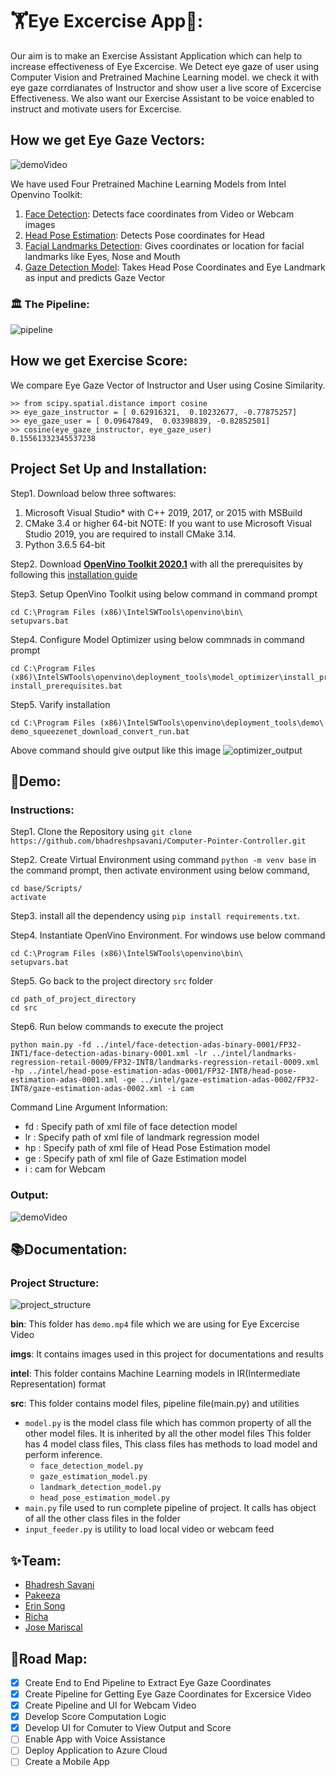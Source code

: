 # 🏋️Eye Excercise App🚴:
Our aim is to make an Exercise Assistant Application which can help to increase effectiveness of Eye Excercise. We Detect eye gaze of user using Computer Vision and Pretrained Machine Learning model. we check it with eye gaze corrdianates of Instructor and show user a live score of Excercise Effectiveness. We also want our Exercise Assistant to be voice enabled to instruct and motivate users for Excercise.

## How we get Eye Gaze Vectors:
![demoVideo](/bin/gaze_detection.gif)

We have used Four Pretrained Machine Learning Models from Intel Openvino Toolkit:

1. [Face Detection](https://docs.openvinotoolkit.org/latest/_models_intel_face_detection_adas_binary_0001_description_face_detection_adas_binary_0001.html): Detects face coordinates from Video or Webcam images
2. [Head Pose Estimation](https://docs.openvinotoolkit.org/latest/_models_intel_head_pose_estimation_adas_0001_description_head_pose_estimation_adas_0001.html): Detects Pose coordinates for Head
3. [Facial Landmarks Detection](https://docs.openvinotoolkit.org/latest/_models_intel_landmarks_regression_retail_0009_description_landmarks_regression_retail_0009.html): Gives coordinates or location for facial landmarks like Eyes, Nose and Mouth
4. [Gaze Detection Model](https://docs.openvinotoolkit.org/latest/_models_intel_gaze_estimation_adas_0002_description_gaze_estimation_adas_0002.html): Takes Head Pose Coordinates and Eye Landmark as input and predicts Gaze Vector

### 🏛️ The Pipeline:
![pipeline](/imgs/pipeline.png)


## How we get Exercise Score:
We compare Eye Gaze Vector of Instructor and User using Cosine Similarity. 
```
>> from scipy.spatial.distance import cosine
>> eye_gaze_instructor = [ 0.62916321,  0.10232677, -0.77875257]
>> eye_gaze_user = [ 0.09647849,  0.03398839, -0.82852501]
>> cosine(eye_gaze_instructor, eye_gaze_user)
0.15561332345537238
```

## Project Set Up and Installation:

Step1. Download below three softwares:
1. Microsoft Visual Studio* with C++ 2019, 2017, or 2015 with MSBuild
2. CMake 3.4 or higher 64-bit
NOTE: If you want to use Microsoft Visual Studio 2019, you are required to install CMake 3.14.
3. Python 3.6.5 64-bit

Step2. Download **[OpenVino Toolkit 2020.1](https://docs.openvinotoolkit.org/latest/index.html)** with all the prerequisites by following this [installation guide](https://docs.openvinotoolkit.org/2020.1/_docs_install_guides_installing_openvino_windows.html)

Step3. Setup OpenVino Toolkit using below command in command prompt
```
cd C:\Program Files (x86)\IntelSWTools\openvino\bin\
setupvars.bat
```

Step4. Configure Model Optimizer using below commnads in command prompt
```
cd C:\Program Files (x86)\IntelSWTools\openvino\deployment_tools\model_optimizer\install_prerequisites
install_prerequisites.bat
```

Step5. Varify installation
```
cd C:\Program Files (x86)\IntelSWTools\openvino\deployment_tools\demo\
demo_squeezenet_download_convert_run.bat
```
Above command should give output like this image
![optimizer_output](/imgs/image_classification_script_output_win.png)


## 🔎Demo:

### Instructions: 
Step1. Clone the Repository using `git clone https://github.com/bhadreshpsavani/Computer-Pointer-Controller.git`

Step2. Create Virtual Environment using command `python -m venv base` in the command prompt, then activate environment using below command,
```
cd base/Scripts/
activate
```

Step3. install all the dependency using `pip install requirements.txt`.

Step4. Instantiate OpenVino Environment. For windows use below command
```
cd C:\Program Files (x86)\IntelSWTools\openvino\bin\
setupvars.bat
```

Step5. Go back to the project directory `src` folder
```
cd path_of_project_directory
cd src
```

Step6. Run below commands to execute the project
```
python main.py -fd ../intel/face-detection-adas-binary-0001/FP32-INT1/face-detection-adas-binary-0001.xml -lr ../intel/landmarks-regression-retail-0009/FP32-INT8/landmarks-regression-retail-0009.xml -hp ../intel/head-pose-estimation-adas-0001/FP32-INT8/head-pose-estimation-adas-0001.xml -ge ../intel/gaze-estimation-adas-0002/FP32-INT8/gaze-estimation-adas-0002.xml -i cam
```
Command Line Argument Information:
- fd : Specify path of xml file of face detection model
- lr : Specify path of xml file of landmark regression model
- hp : Specify path of xml file of Head Pose Estimation model
- ge : Specify path of xml file of Gaze Estimation model
- i : cam for Webcam

### Output:
![demoVideo](/bin/output.gif)

## 📚Documentation: 

### Project Structure:

![project_structure](/imgs/project_structure.png)

**bin**: This folder has `demo.mp4` file which we are using for Eye Excercise Video

**imgs**: It contains images used in this project for documentations and results

**intel**: This folder contains Machine Learning models in IR(Intermediate Representation) format

**src**: This folder contains model files, pipeline file(main.py) and utilities 
* `model.py` is the model class file which has common property of all the other model files. It is inherited by all the other model files 
This folder has 4 model class files, 
This class files has methods to load model and perform inference.
  * `face_detection_model.py`
  * `gaze_estimation_model.py`
  * `landmark_detection_model.py`
  * `head_pose_estimation_model.py`
* `main.py` file used to run complete pipeline of project. It calls has object of all the other class files in the folder
* `input_feeder.py` is utility to load local video or webcam feed

## ✨Team:
* [Bhadresh Savani](https://github.com/bhadreshpsavani)
* [Pakeeza](https://github.com/Hotaru29)
* [Erin Song](https://www.linkedin.com/in/erinsong1/)
* [Richa](https://www.linkedin.com/in/richaphd/)
* [Jose Mariscal](https://github.com/jgmarsm) 

## 🧱Road Map:
- [x] Create End to End Pipeline to Extract Eye Gaze Coordinates
- [x] Create Pipeline for Getting Eye Gaze Coordinates for Excersice Video
- [x] Create Pipeline and UI for Webcam Video
- [x] Develop Score Computation Logic
- [x] Develop UI for Comuter to View Output and Score
- [ ] Enable App with Voice Assistance
- [ ] Deploy Application to Azure Cloud
- [ ] Create a Mobile App
